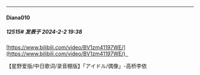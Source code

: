 
*****

####  Diana010  
##### 12515#       发表于 2024-2-2 19:38

[https://www.bilibili.com/video/BV1zm41197WE/](https://www.bilibili.com/video/BV1zm41197WE/)  

【星野爱版/中日歌词/录音棚版】「アイドル/偶像」-高桥李依

